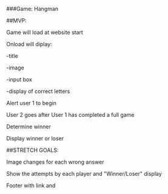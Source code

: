###Game: Hangman

##MVP: 

Game will load at website start

Onload will diplay:

-title

-image

-input box

-display of correct letters

Alert user 1 to begin

User 2 goes after User 1 has completed a full game

Determine winner

Display winner or loser 


##STRETCH GOALS:

Image changes for each wrong answer

Show the attempts by each player and "Winner/Loser" display

Footer with link and 